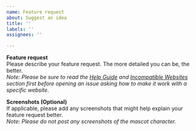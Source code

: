 ```yaml
---
name: Feature request
about: Suggest an idea
title: ''
labels: ''
assignees: ''

---
```


**Feature request**  
Please describe your feature request. The more detailed you can be, the better.  
*Note: Please be sure to read the [Help Guide](https://github.com/sixcious/infy-scroll/wiki) and [Incompatible Websites](https://github.com/sixcious/infy-scroll/wiki/Incompatible-Websites) section first before opening an issue asking how to make it work with a specific website.*

**Screenshots (Optional)**  
If applicable, please add any screenshots that might help explain your feature request better.  
*Note: Please do not post any screenshots of the mascot character.*
